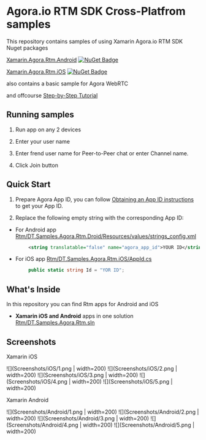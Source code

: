 Agora.io RTM SDK Cross-Platfrom samples
========================================

This repository contains samples of using Xamarin Agora.io RTM SDK Nuget packages

[Xamarin.Agora.Rtm.Android](https://www.nuget.org/packages/Xamarin.Agora.Rtm.Android/) [![NuGet Badge](https://buildstats.info/nuget/Xamarin.Agora.Rtm.Android)](https://www.nuget.org/packages/Xamarin.Agora.Rtm.Android/)

[Xamarin.Agora.Rtm.iOS](https://www.nuget.org/packages/Xamarin.Agora.Rtm.iOS/) [![NuGet Badge](https://buildstats.info/nuget/Xamarin.Agora.Rtm.iOS)](https://www.nuget.org/packages/Xamarin.Agora.Rtm.iOS/)

also contains a basic sample for Agora WebRTC

and offcourse [Step-by-Step Tutorial](Tutorial.md)


Running samples
-------------

1. Run app on any 2 devices

1. Enter your user name

1. Enter frend user name for Peer-to-Peer chat or enter Channel name.

1. Click Join button


Quick Start
-----------


1. Prepare Agora App ID, you can follow [Obtaining an App ID instructions](https://docs.agora.io/en/2.1.1/product/Video/Agora%20Basics/key_web#app-id-web) to get your App ID.

1. Replace the following empty string with the corresponding App ID:

* For Android app
    [Rtm/DT.Samples.Agora.Rtm.Droid/Resources/values/strings_config.xml](Rtm/DT.Samples.Agora.Rtm.Droid/Resources/values/strings_config.xml)
```xml
        <string translatable="false" name="agora_app_id">YOUR ID</string>
```
* For iOS app
    [Rtm/DT.Samples.Agora.Rtm.iOS/AppId.cs](Rtm/DT.Samples.Agora.Rtm.iOS/AppId.cs)
```c#
        public static string Id = "YOR ID";
```


What's Inside
-------------


In this repository you can find Rtm apps for Android and iOS


* **Xamarin iOS and Android** apps in one solution [Rtm/DT.Samples.Agora.Rtm.sln](Rtm/DT.Samples.Agora.Rtm.iOS.csproj)


Screenshots
-------------

Xamarin iOS

![](Screenshots/iOS/1.png | width=200)
![](Screenshots/iOS/2.png | width=200)
![](Screenshots/iOS/3.png | width=200)
![](Screenshots/iOS/4.png | width=200)
![](Screenshots/iOS/5.png | width=200)

Xamarin Android

![](Screenshots/Android/1.png | width=200)
![](Screenshots/Android/2.png | width=200)
![](Screenshots/Android/3.png | width=200)
![](Screenshots/Android/4.png | width=200)
![](Screenshots/Android/5.png | width=200)

